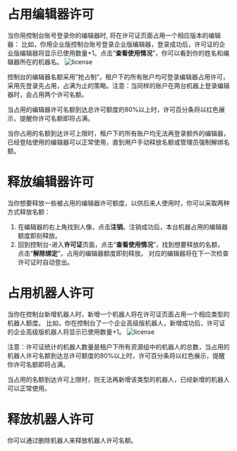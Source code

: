 # 占用编辑器许可

当你用控制台账号登录你的编辑器时, 将在许可证页面占用一个相应版本的编辑器：
比如，你用企业版控制台账号登录企业版编辑器，登录成功后，许可证的企业版编辑器将显示已使用数量+1。点击“**查看使用情况**”，你可以看到你的姓名和编辑器所在的机器名。
![license](https://docimages.blob.core.chinacloudapi.cn/images/Console/license/studiolicense.png)

控制台的编辑器名额采用”抢占制“，租户下的所有账户均可登录编辑器占用许可，采用先登录先占用，占满为止的策略。注意：当同样的账户在两台机器上登录编辑器时，会占用两个许可名额。

当占用的编辑器许可名额到达总许可额度的80%以上时，许可百分条将以红色展示，提醒你许可名额即将占满。

当你占用的名额到达许可上限时，租户下的所有账户均无法再登录额外的编辑器，已经登陆使用的编辑器可以正常使用，直到用户手动释放名额或管理员强制解绑名额。

# 释放编辑器许可

当你想要释放一些被占用的编辑器许可额度，以供后来人使用时，你可以采取两种方式释放名额：
1. 在编辑器的右上角找到人像，点击**注销**。注销成功后，本台机器占用的编辑器额度即刻释放。
2. 回到控制台-进入**许可证**页面，点击“**查看使用情况**”，找到想要释放的名额，点击“**解除绑定**”，占用的编辑器额度即刻释放。 对应的编辑器将在下一次检查许可证时自动登出。

# 占用机器人许可

当你在控制台新增机器人时，新增一个机器人将在许可证页面占用一个相应类型的机器人额度。
比如，你在控制台了一个企业高级版机器人，新增成功后，许可证的企业高级版机器人将显示已使用数量+1。
![license](https://docimages.blob.core.chinacloudapi.cn/images/Console/license/robotlicense.png)

注意：许可证统计的机器人数量是租户下所有资源组中的机器人的总数，当占用的机器人许可名额到达总许可额度的80%以上时，许可百分条将以红色展示，提醒你许可名额即将占满。

当占用的名额到达许可上限时，则无法再新增该类型的机器人，已经新增的机器人可以正常使用。

# 释放机器人许可
你可以通过删除机器人来释放机器人许可名额。